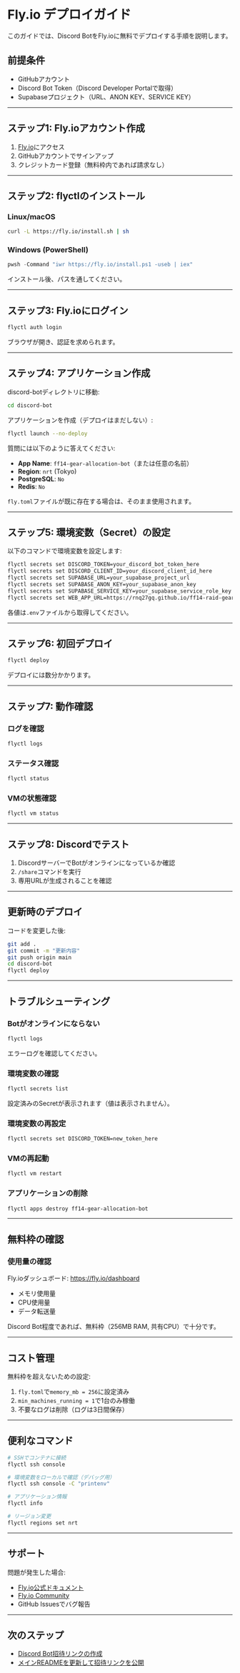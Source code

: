 # Fly.io デプロイガイド

このガイドでは、Discord BotをFly.ioに無料でデプロイする手順を説明します。

## 前提条件

- GitHubアカウント
- Discord Bot Token（Discord Developer Portalで取得）
- Supabaseプロジェクト（URL、ANON KEY、SERVICE KEY）

---

## ステップ1: Fly.ioアカウント作成

1. [Fly.io](https://fly.io/app/sign-up)にアクセス
2. GitHubアカウントでサインアップ
3. クレジットカード登録（無料枠内であれば請求なし）

---

## ステップ2: flyctlのインストール

### Linux/macOS
```bash
curl -L https://fly.io/install.sh | sh
```

### Windows (PowerShell)
```powershell
pwsh -Command "iwr https://fly.io/install.ps1 -useb | iex"
```

インストール後、パスを通してください。

---

## ステップ3: Fly.ioにログイン

```bash
flyctl auth login
```

ブラウザが開き、認証を求められます。

---

## ステップ4: アプリケーション作成

discord-botディレクトリに移動:
```bash
cd discord-bot
```

アプリケーションを作成（デプロイはまだしない）:
```bash
flyctl launch --no-deploy
```

質問には以下のように答えてください:
- **App Name**: `ff14-gear-allocation-bot`（または任意の名前）
- **Region**: `nrt` (Tokyo)
- **PostgreSQL**: `No`
- **Redis**: `No`

`fly.toml`ファイルが既に存在する場合は、そのまま使用されます。

---

## ステップ5: 環境変数（Secret）の設定

以下のコマンドで環境変数を設定します:

```bash
flyctl secrets set DISCORD_TOKEN=your_discord_bot_token_here
flyctl secrets set DISCORD_CLIENT_ID=your_discord_client_id_here
flyctl secrets set SUPABASE_URL=your_supabase_project_url
flyctl secrets set SUPABASE_ANON_KEY=your_supabase_anon_key
flyctl secrets set SUPABASE_SERVICE_KEY=your_supabase_service_role_key
flyctl secrets set WEB_APP_URL=https://rnq27gq.github.io/ff14-raid-gear-system
```

各値は`.env`ファイルから取得してください。

---

## ステップ6: 初回デプロイ

```bash
flyctl deploy
```

デプロイには数分かかります。

---

## ステップ7: 動作確認

### ログを確認
```bash
flyctl logs
```

### ステータス確認
```bash
flyctl status
```

### VMの状態確認
```bash
flyctl vm status
```

---

## ステップ8: Discordでテスト

1. DiscordサーバーでBotがオンラインになっているか確認
2. `/share`コマンドを実行
3. 専用URLが生成されることを確認

---

## 更新時のデプロイ

コードを変更した後:

```bash
git add .
git commit -m "更新内容"
git push origin main
cd discord-bot
flyctl deploy
```

---

## トラブルシューティング

### Botがオンラインにならない

```bash
flyctl logs
```

エラーログを確認してください。

### 環境変数の確認

```bash
flyctl secrets list
```

設定済みのSecretが表示されます（値は表示されません）。

### 環境変数の再設定

```bash
flyctl secrets set DISCORD_TOKEN=new_token_here
```

### VMの再起動

```bash
flyctl vm restart
```

### アプリケーションの削除

```bash
flyctl apps destroy ff14-gear-allocation-bot
```

---

## 無料枠の確認

### 使用量の確認

Fly.ioダッシュボード: https://fly.io/dashboard

- メモリ使用量
- CPU使用量
- データ転送量

Discord Bot程度であれば、無料枠（256MB RAM, 共有CPU）で十分です。

---

## コスト管理

無料枠を超えないための設定:

1. `fly.toml`で`memory_mb = 256`に設定済み
2. `min_machines_running = 1`で1台のみ稼働
3. 不要なログは削除（ログは3日間保存）

---

## 便利なコマンド

```bash
# SSHでコンテナに接続
flyctl ssh console

# 環境変数をローカルで確認（デバッグ用）
flyctl ssh console -C "printenv"

# アプリケーション情報
flyctl info

# リージョン変更
flyctl regions set nrt
```

---

## サポート

問題が発生した場合:
- [Fly.io公式ドキュメント](https://fly.io/docs/)
- [Fly.io Community](https://community.fly.io/)
- GitHub Issuesでバグ報告

---

## 次のステップ

- [Discord Bot招待リンクの作成](README.md#discord-developer-portal設定)
- [メインREADMEを更新して招待リンクを公開](../README.md)
